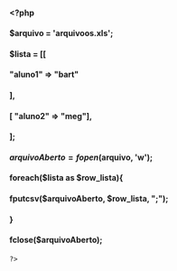 
#### <!DOCTYPE html>
 #### <html lang="pt-br">
 #### <head>
#### <meta charset="UTF-8">
#### <meta http-equiv="X-UA-Compatible" content="IE=edge">
#### <meta name="viewport" content="width=device-width, initial-scale=1.0">
#### <title>contato</title>
#### </head>
 #### <body>
#### <?php 
#### $arquivo = 'arquivoos.xls';

####  $lista = [[
####  "aluno1" => "bart"

####     ],
        
####        [ "aluno2" => "meg"],

#### ];
     

####   $arquivoAberto = fopen($arquivo, 'w'); 

####       foreach($lista as $row_lista){
#### fputcsv($arquivoAberto, $row_lista, ";");
####   }

#### fclose($arquivoAberto);

  
 

    
    ?>
</body>
</html>